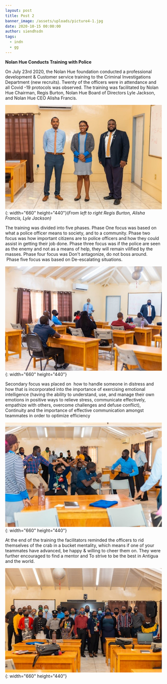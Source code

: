```yaml
---
layout: post
title: Post 2
banner_image: /assets/uploads/picture4-1.jpg
date: 2020-10-15 00:00:00
author: siendhsdn
tags:
  - indn
  - gg
---
```


**Nolan Hue Conducts Training with Police**

On July 23rd 2020, the Nolan Hue foundation conducted a professional development & Customer service training to the Criminal Investigations Department (new recruits). Twenty of the officers were in attendance and all Covid -19 protocols was observed. The training was facilitated by Nolan Hue Chairman, Regis Burton, Nolan Hue Board of Directors Lyle Jackson, and Nolan Hue CEO Alisha Francis.

![](/assets/uploads/picture1.jpg){: width="660" height="440"}(*From left to right Regis Burton, Alisha Francis, Lyle Jackson)*

The training was divided into five phases. Phase One focus was based on what a police officer means to society, and to a community. Phase two focus was how important citizens are to police officers and how they could assist in getting their job done. Phase three focus was if the police are seen as the enemy and not as a means of help, they will remain vilified by the masses. Phase four focus was Don't antagonize, do not boss around. &nbsp;Phase five focus was based on De-escalating situations.

![](/assets/uploads/picture2.jpg){: width="660" height="440"}

Secondary focus was placed on &nbsp;how to handle someone in distress and how that is incorporated into the importance of exercising emotional intelligence (having the ability to understand, use, and manage their own emotions in positive ways to relieve stress, communicate effectively, empathize with others, overcome challenges and defuse conflict), Continuity and the importance of effective communication amongst teammates in order to optimize efficiency

![](/assets/uploads/picture3.jpg){: width="660" height="440"}

At the end of the training the facilitators reminded the officers to rid themselves of the crab in a bucket mentality, which means if one of your teammates have advanced, be happy & willing to cheer them on. They were further encouraged to find a mentor and To strive to be the best in Antigua and the world.

![](/assets/uploads/picture4.jpg){: width="660" height="440"}

&nbsp;